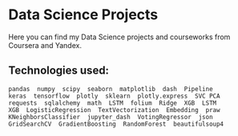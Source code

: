 # Data Science Projects
Here you can find my Data Science projects and courseworks from Coursera and Yandex.

## Technologies used:
    pandas  numpy  scipy  seaborn  matplotlib  dash  Pipeline
    keras  tensorflow  plotly  sklearn  plotly.express  SVC PCA
    requests  sqlalchemy  math  LSTM  folium  Ridge  XGB  LSTM
    XGB  LogisticRegression  TextVectorization  Embedding  praw
    KNeighborsClassifier  jupyter_dash  VotingRegressor  json
    GridSearchCV  GradientBoosting  RandomForest  beautifulsoup4
